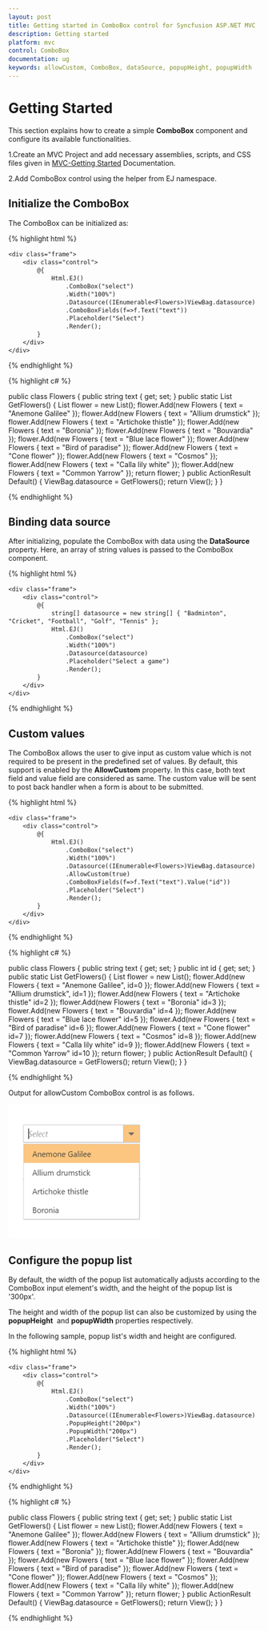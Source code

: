 ```yaml
---
layout: post
title: Getting started in ComboBox control for Syncfusion ASP.NET MVC
description: Getting started
platform: mvc
control: ComboBox
documentation: ug
keywords: allowCustom, ComboBox, dataSource, popupHeight, popupWidth
---
```


# Getting Started

This section explains how to create a simple **ComboBox** component and configure its available functionalities.

1.Create an MVC Project and add necessary assemblies, scripts, and CSS files given in [MVC-Getting Started](http://help.syncfusion.com/aspnetmvc/getting-started#manual-integration-of-syncfusion-mvc-components-into-newexisting-mvc-applications) Documentation.

2.Add ComboBox control using the helper from EJ namespace.


## Initialize the ComboBox

The ComboBox can be initialized as:


{% highlight html %}

    <div class="frame">
        <div class="control">
            @{
                Html.EJ()
                    .ComboBox("select")
                    .Width("100%")
                    .Datasource((IEnumerable<Flowers>)ViewBag.datasource)
                    .ComboBoxFields(f=>f.Text("text"))
                    .Placeholder("Select")
                    .Render();
            }
        </div>
    </div>

{% endhighlight %}

{% highlight c# %}

public class Flowers
    {
        public string text { get; set; }
        public static List<Flowers> GetFlowers()
        {
            List<Flowers> flower = new List<Flowers>();
            flower.Add(new Flowers { text = "Anemone Galilee" });
            flower.Add(new Flowers { text = "Allium drumstick" });
            flower.Add(new Flowers { text = "Artichoke thistle" });
            flower.Add(new Flowers { text = "Boronia" });
            flower.Add(new Flowers { text = "Bouvardia" });
            flower.Add(new Flowers { text = "Blue lace flower" });
            flower.Add(new Flowers { text = "Bird of paradise" });
            flower.Add(new Flowers { text = "Cone flower" });
            flower.Add(new Flowers { text = "Cosmos" });
            flower.Add(new Flowers { text = "Calla lily white" });
            flower.Add(new Flowers { text = "Common Yarrow" });
            return flower;
        }
        public ActionResult Default()
        {
            ViewBag.datasource = GetFlowers();
            return View();
        }
    }

{% endhighlight %}


## Binding data source

After initializing, populate the ComboBox with data using the **DataSource** property. Here, an array of string values is passed to the ComboBox component.


{% highlight html %}

    <div class="frame">
        <div class="control">
            @{
                string[] datasource = new string[] { "Badminton", "Cricket", "Football", "Golf", "Tennis" };
                Html.EJ()
                    .ComboBox("select")
                    .Width("100%")
                    .Datasource(datasource)
                    .Placeholder("Select a game")
                    .Render();
            }
        </div>
    </div>

{% endhighlight %}


## Custom values

The ComboBox allows the user to give input as custom value which is not required to be present in the predefined set of values. By default, this support is enabled by the **AllowCustom** property. In this case, both text field and value field are considered as same. The custom value will be sent to post back handler when a form is about to be submitted.


{% highlight html %}

    <div class="frame">
        <div class="control">
            @{
                Html.EJ()
                    .ComboBox("select")
                    .Width("100%")
                    .Datasource((IEnumerable<Flowers>)ViewBag.datasource)
                    .AllowCustom(true)
                    .ComboBoxFields(f=>f.Text("text").Value("id"))
                    .Placeholder("Select")
                    .Render();
            }
        </div>
    </div>

{% endhighlight %}

{% highlight c# %}

public class Flowers
    {
        public string text { get; set; }
        public int id { get; set; }
        public static List<Flowers> GetFlowers()
        {
            List<Flowers> flower = new List<Flowers>();
            flower.Add(new Flowers { text = "Anemone Galilee", id=0 });
            flower.Add(new Flowers { text = "Allium drumstick", id=1 });
            flower.Add(new Flowers { text = "Artichoke thistle" id=2 });
            flower.Add(new Flowers { text = "Boronia" id=3 });
            flower.Add(new Flowers { text = "Bouvardia" id=4 });
            flower.Add(new Flowers { text = "Blue lace flower" id=5 });
            flower.Add(new Flowers { text = "Bird of paradise" id=6 });
            flower.Add(new Flowers { text = "Cone flower" id=7 });
            flower.Add(new Flowers { text = "Cosmos" id=8 });
            flower.Add(new Flowers { text = "Calla lily white" id=9 });
            flower.Add(new Flowers { text = "Common Yarrow" id=10 });
            return flower;
        }
        public ActionResult Default()
        {
            ViewBag.datasource = GetFlowers();
            return View();
        }
    }

{% endhighlight %}


Output for allowCustom ComboBox control is as follows.


![](Combobox_getting_started_images/Combobox_data_binding_img1.png) 


## Configure the popup list

By default, the width of the popup list automatically adjusts according to the ComboBox input element's width, and the height of the popup list is '300px'.

The height and width of the popup list can also be customized by using the **popupHeight** &nbsp;and **popupWidth** properties respectively.

In the following sample, popup list's width and height are configured.


{% highlight html %}

    <div class="frame">
        <div class="control">
            @{
                Html.EJ()
                    .ComboBox("select")
                    .Width("100%")
                    .Datasource((IEnumerable<Flowers>)ViewBag.datasource)
                    .PopupHeight("200px")
                    .PopupWidth("200px")
                    .Placeholder("Select")
                    .Render();
            }
        </div>
    </div>

{% endhighlight %}

{% highlight c# %}

public class Flowers
    {
        public string text { get; set; }
        public static List<Flowers> GetFlowers()
        {
            List<Flowers> flower = new List<Flowers>();
            flower.Add(new Flowers { text = "Anemone Galilee" });
            flower.Add(new Flowers { text = "Allium drumstick" });
            flower.Add(new Flowers { text = "Artichoke thistle" });
            flower.Add(new Flowers { text = "Boronia" });
            flower.Add(new Flowers { text = "Bouvardia" });
            flower.Add(new Flowers { text = "Blue lace flower" });
            flower.Add(new Flowers { text = "Bird of paradise" });
            flower.Add(new Flowers { text = "Cone flower" });
            flower.Add(new Flowers { text = "Cosmos" });
            flower.Add(new Flowers { text = "Calla lily white" });
            flower.Add(new Flowers { text = "Common Yarrow" });
            return flower;
        }
        public ActionResult Default()
        {
            ViewBag.datasource = GetFlowers();
            return View();
        }
    }

{% endhighlight %}


